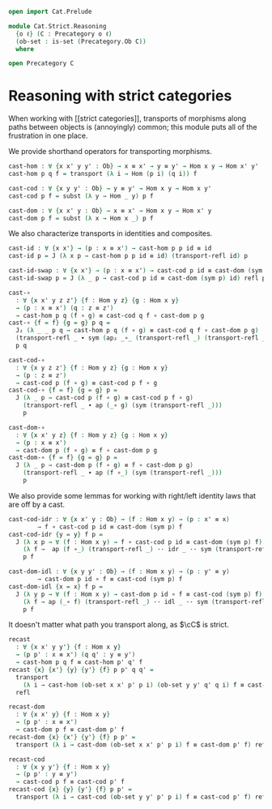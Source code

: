 ```agda
open import Cat.Prelude

module Cat.Strict.Reasoning
  {o ℓ} (C : Precategory o ℓ)
  (ob-set : is-set (Precategory.Ob C))
  where

open Precategory C
```

# Reasoning with strict categories

When working with [[strict categories]], transports of morphisms along
paths between objects is (annoyingly) common; this module puts all of
the frustration in one place.

We provide shorthand operators for transporting morphisms.

```agda
cast-hom : ∀ {x x' y y' : Ob} → x ≡ x' → y ≡ y' → Hom x y → Hom x' y'
cast-hom p q f = transport (λ i → Hom (p i) (q i)) f

cast-cod : ∀ {x y y' : Ob} → y ≡ y' → Hom x y → Hom x y'
cast-cod p f = subst (λ y → Hom _ y) p f

cast-dom : ∀ {x x' y : Ob} → x ≡ x' → Hom x y → Hom x' y
cast-dom p f = subst (λ x → Hom x _) p f
```

We also characterize transports in identities and composites.

```agda
cast-id : ∀ {x x'} → (p : x ≡ x') → cast-hom p p id ≡ id
cast-id p = J (λ x p → cast-hom p p id ≡ id) (transport-refl id) p

cast-id-swap : ∀ {x x'} → (p : x ≡ x') → cast-cod p id ≡ cast-dom (sym p) id
cast-id-swap p = J (λ _ p → cast-cod p id ≡ cast-dom (sym p) id) refl p

cast-∘
  : ∀ {x x' y z z'} {f : Hom y z} {g : Hom x y}
  → (p : x ≡ x') (q : z ≡ z')
  → cast-hom p q (f ∘ g) ≡ cast-cod q f ∘ cast-dom p g
cast-∘ {f = f} {g = g} p q =
  J₂ (λ _ _ p q → cast-hom p q (f ∘ g) ≡ cast-cod q f ∘ cast-dom p g)
  (transport-refl _ ∙ sym (ap₂ _∘_ (transport-refl _) (transport-refl _)))
  p q

cast-cod-∘
  : ∀ {x y z z'} {f : Hom y z} {g : Hom x y}
  → (p : z ≡ z')
  → cast-cod p (f ∘ g) ≡ cast-cod p f ∘ g
cast-cod-∘ {f = f} {g = g} p =
  J (λ _ p → cast-cod p (f ∘ g) ≡ cast-cod p f ∘ g)
    (transport-refl _ ∙ ap (_∘ g) (sym (transport-refl _)))
    p

cast-dom-∘
  : ∀ {x x' y z} {f : Hom y z} {g : Hom x y}
  → (p : x ≡ x')
  → cast-dom p (f ∘ g) ≡ f ∘ cast-dom p g
cast-dom-∘ {f = f} {g = g} p =
  J (λ _ p → cast-dom p (f ∘ g) ≡ f ∘ cast-dom p g)
    (transport-refl _ ∙ ap (f ∘_) (sym (transport-refl _)))
    p
```

We also provide some lemmas for working with right/left identity laws that are
off by a cast.

```agda
cast-cod-idr : ∀ {x x' y : Ob} → (f : Hom x y) → (p : x' ≡ x)
        → f ∘ cast-cod p id ≡ cast-dom (sym p) f
cast-cod-idr {y = y} f p =
  J (λ x p → ∀ (f : Hom x y) → f ∘ cast-cod p id ≡ cast-dom (sym p) f)
    (λ f →  ap (f ∘_) (transport-refl _) ·· idr _ ·· sym (transport-refl _))
    p f

cast-dom-idl : ∀ {x y y' : Ob} → (f : Hom x y) → (p : y' ≡ y)
        → cast-dom p id ∘ f ≡ cast-cod (sym p) f
cast-dom-idl {x = x} f p =
  J (λ y p → ∀ (f : Hom x y) → cast-dom p id ∘ f ≡ cast-cod (sym p) f)
    (λ f → ap (_∘ f) (transport-refl _) ·· idl _ ·· sym (transport-refl _))
    p f
```

It doesn't matter what path you transport along, as $\cC$ is strict.

```agda
recast
  : ∀ {x x' y y'} {f : Hom x y}
  → (p p' : x ≡ x') (q q' : y ≡ y')
  → cast-hom p q f ≡ cast-hom p' q' f
recast {x} {x'} {y} {y'} {f} p p' q q' =
  transport
    (λ i → cast-hom (ob-set x x' p' p i) (ob-set y y' q' q i) f ≡ cast-hom p' q' f)
  refl

recast-dom
  : ∀ {x x' y} {f : Hom x y}
  → (p p' : x ≡ x')
  → cast-dom p f ≡ cast-dom p' f
recast-dom {x} {x'} {y'} {f} p p' =
  transport (λ i → cast-dom (ob-set x x' p' p i) f ≡ cast-dom p' f) refl

recast-cod
  : ∀ {x y y'} {f : Hom x y}
  → (p p' : y ≡ y')
  → cast-cod p f ≡ cast-cod p' f
recast-cod {x} {y} {y'} {f} p p' =
  transport (λ i → cast-cod (ob-set y y' p' p i) f ≡ cast-cod p' f) refl
```
